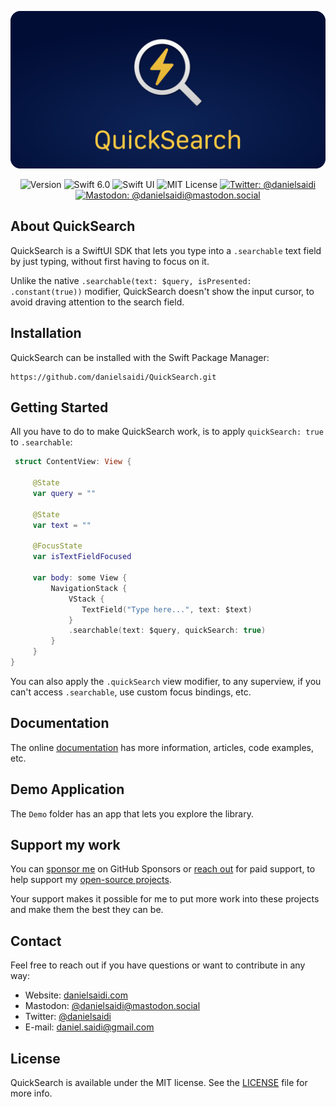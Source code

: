 <p align="center">
    <img src ="Resources/Logo_Rounded.png" alt="QuickSearch Logo" title="QuickSearch" />
</p>

<p align="center">
    <img src="https://img.shields.io/github/v/release/danielsaidi/QuickSearch?color=%2300550&sort=semver" alt="Version" />
    <img src="https://img.shields.io/badge/Swift-6.0-orange.svg" alt="Swift 6.0" />
    <img src="https://img.shields.io/badge/platform-SwiftUI-blue.svg" alt="Swift UI" title="Swift UI" />
    <img src="https://img.shields.io/github/license/danielsaidi/QuickSearch" alt="MIT License" />
    <a href="https://twitter.com/danielsaidi"><img src="https://img.shields.io/twitter/url?label=Twitter&style=social&url=https%3A%2F%2Ftwitter.com%2Fdanielsaidi" alt="Twitter: @danielsaidi" title="Twitter: @danielsaidi" /></a>
    <a href="https://mastodon.social/@danielsaidi"><img src="https://img.shields.io/mastodon/follow/000253346?label=mastodon&style=social" alt="Mastodon: @danielsaidi@mastodon.social" title="Mastodon: @danielsaidi@mastodon.social" /></a>
</p>



## About QuickSearch

QuickSearch is a SwiftUI SDK that lets you type into a `.searchable` text field by just typing, without first having to focus on it.

Unlike the native `.searchable(text: $query, isPresented: .constant(true))` modifier, QuickSearch doesn't show the input cursor, to avoid draving attention to the search field.



## Installation

QuickSearch can be installed with the Swift Package Manager:

```
https://github.com/danielsaidi/QuickSearch.git
```



## Getting Started

All you have to do to make QuickSearch work, is to apply `quickSearch: true` to `.searchable`:

```swift
 struct ContentView: View {
 
     @State
     var query = ""
     
     @State
     var text = ""
 
     @FocusState
     var isTextFieldFocused
    
     var body: some View {
         NavigationStack {
             VStack {
                TextField("Type here...", text: $text)
             }
             .searchable(text: $query, quickSearch: true)
         }
     }
}
```

You can also apply the `.quickSearch` view modifier, to any superview, if you can't access `.searchable`, use custom focus bindings, etc.



## Documentation

The online [documentation][Documentation] has more information, articles, code examples, etc.



## Demo Application

The `Demo` folder has an app that lets you explore the library.



## Support my work 

You can [sponsor me][Sponsors] on GitHub Sponsors or [reach out][Email] for paid support, to help support my [open-source projects][OpenSource].

Your support makes it possible for me to put more work into these projects and make them the best they can be.



## Contact

Feel free to reach out if you have questions or want to contribute in any way:

* Website: [danielsaidi.com][Website]
* Mastodon: [@danielsaidi@mastodon.social][Mastodon]
* Twitter: [@danielsaidi][Twitter]
* E-mail: [daniel.saidi@gmail.com][Email]



## License

QuickSearch is available under the MIT license. See the [LICENSE][License] file for more info.



[Email]: mailto:daniel.saidi@gmail.com

[Website]: https://danielsaidi.com
[GitHub]: https://github.com/danielsaidi
[Twitter]: https://twitter.com/danielsaidi
[Mastodon]: https://mastodon.social/@danielsaidi
[OpenSource]: https://danielsaidi.com/opensource
[Sponsors]: https://github.com/sponsors/danielsaidi

[Documentation]: https://danielsaidi.github.io/QuickSearch
[Getting-Started]: https://danielsaidi.github.io/QuickSearch/documentation/quicksearch/getting-started

[License]: https://github.com/danielsaidi/QuickSearch/blob/master/LICENSE

